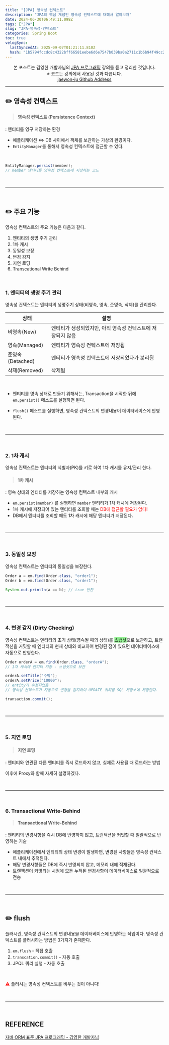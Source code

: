 ```yaml
---
title: "[JPA] 영속성 컨텍스트"
description: "JPA의 핵심 개념인 영속성 컨텍스트에 대해서 알아보자"
date: 2024-06-30T06:49:11.098Z
tags: ["JPA"]
slug: "JPA-영속성-컨텍스트"
categories: Spring Boot
toc: true
velogSync:
  lastSyncedAt: 2025-09-07T01:21:11.810Z
  hash: "1b5794fccdc8c4322bff66581eebe6d6e7547b039ba0a2711c1b6b94f49cc22b"
---
```


<center>본 포스트는 김영한 개발자님의 <a href = "https://www.inflearn.com/course/ORM-JPA-Basic">JPA 프로그래밍</a> 강의를 듣고 정리한 것입니다.<br> ※ 코드는 강의에서 사용된 것과 다릅니다.<br> <a href = https://github.com/jaewon-ju/Learning_Spring>jaewon-ju Github Address</a></center>


---


## ✏️ 영속성 컨텍스트
> #### 영속성 컨텍스트 (Persistence Context)
: 엔티티를 영구 저장하는 환경

- 애플리케이션 ⇔ DB 사이에서 객체를 보관하는 가상의 환경이다.
- ```EntityManager```를 통해서 영속성 컨텍스트에 접근할 수 있다.

<br>

```java
EntityManager.persist(member);
// member 엔티티를 영속성 컨텍스트에 저장하는 코드
```

<br>

---

<br>

## ✏️ 주요 기능
영속성 컨텍스트의 주요 기능은 다음과 같다.

1. 엔티티의 생명 주기 관리
2. 1차 캐시
3. 동일성 보장
3. 변경 감지
4. 지연 로딩
5. Transcational Write Behind

<br>

### 1. 엔티티의 생명 주기 관리
영속성 컨텍스트는 엔티티의 생명주기 상태(비영속, 영속, 준영속, 삭제)를 관리한다.

| 상태 | 설명 |
| - | - |
| 비영속(New) | 엔티티가 생성되었지만, 아직 영속성 컨텍스트에 저장되지 않음 |
| 영속(Managed) | 엔티티가 영속성 컨텍스트에 저장됨 |
| 준영속(Detached) | 엔티티가 영속성 컨텍스트에 저장되었다가 분리됨 |
| 삭제(Removed) | 삭제됨 |

<br>

- 엔티티를 영속 상태로 만들기 위해서는, Transaction을 시작한 뒤에 ```em.persist()``` 메소드를 실행하면 된다.

- ```flush()```  메소드를 실행하면, 영속성 컨텍스트의 변경내용이 데이터베이스에 반영된다.


<br>

---

<br>


### 2. 1차 캐시
영속성 컨텍스트는 엔티티의 식별자(PK)를 키로 하여 1차 캐시를 유지/관리 한다.

>#### 1차 캐시
: 영속 상태의 엔티티를 저장하는 영속성 컨텍스트 내부의 캐시

- ```em.persist(member)``` 를 실행하면 ```member``` 엔티티가 1차 캐시에 저장된다.
- 1차 캐시에 저장되어 있는 엔티티를 조회할 때는 <span style = "color:red">DB에 접근할 필요가 없다!</span>
- DB에서 엔티티를 조회할 때도 1차 캐시에 해당 엔티티가 저장된다.


<br>

---

<br>


### 3. 동일성 보장
영속성 컨텍스트는 엔티티의 동일성을 보장한다.

```java
Order a = em.find(Order.class, "order1");
Order b = em.find(Order.class, "order1");

System.out.println(a == b); // true 반환
```

<br>

---

<br>



### 4. 변경 감지 (Dirty Checking)
영속성 컨텍스트는 엔티티의 초기 상태(영속될 때의 상태)를 <span style = "background-color: lightgreen; color:black">스냅샷</span>으로 보관하고, 트랜잭션을 커밋할 때 엔티티의 현재 상태와 비교하여 변경된 점이 있으면 데이터베이스에 자동으로 반영한다.

```java
Order orderA = em.find(Order.class, "orderA");
// 1차 캐시에 엔티티 저장 - 스냅샷으로 보관

orderA.setTitle("수박");
orderA.setPrice("10000");
// entity가 수정되었음
// 영속성 컨텍스트가 자동으로 변경을 감지하여 UPDATE 쿼리를 SQL 저장소에 저장한다.

transaction.commit();
```


<br>

---

<br>

### 5. 지연 로딩
> #### 지연 로딩
: 엔티티와 연관된 다른 엔티티를 즉시 로드하지 않고, 실제로 사용될 때 로드하는 방법

이후에 Proxy와 함께 자세히 설명하겠다.

<br>

---

<br>

### 6. Transactional Write-Behind
> #### Transactional Write-Behind
: 엔티티의 변경사항을 즉시 DB에 반영하지 않고, 트랜잭션을 커밋할 때 일괄적으로 반영하는 기술

- 애플리케이션에서 엔티티의 상태 변경이 발생하면, 변경된 사항들은 영속성 컨텍스트 내에서 추적된다.
- 해당 변경사항들은 DB에 즉시 반영되지 않고, 메모리 내에 적재된다.
- 트랜잭션이 커밋되는 시점에 모든 누적된 변경사항이 데이터베이스로 일괄적으로 전송


<br>

---

<br>

## ✏️ flush
플러시란, 영속성 컨텍스트의 변경내용을 데이터베이스에 반영하는 작업이다.
영속성 컨텍스트를 플러시하는 방법은 3가지가 존재한다.

1. ```em.flush``` - 직접 호출
2. ```transcation.commit()``` - 자동 호출
3. JPQL 쿼리 실행 - 자동 호출

<br>

<span style="color:red">⚠️</span> 플러시는 영속성 컨텍스트를 비우는 것이 아니다!

<br>

---

<br>

## REFERENCE
<a href = "https://www.inflearn.com/course/ORM-JPA-Basic">자바 ORM 표준 JPA 프로그래밍 - 김영한 개발자님</a>
